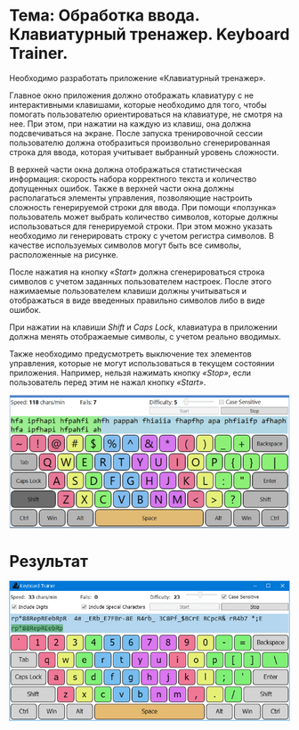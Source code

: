 # Тема: Обработка ввода. Клавиатурный тренажер. Keyboard Trainer.

Необходимо разработать приложение «Клавиатурный тренажер».

Главное окно приложения должно отображать клавиатуру с не интерактивными клавишами, которые необходимо для того, чтобы помогать пользователю ориентироваться на клавиатуре, не смотря на нее. При этом, при нажатии на каждую из клавиш, она должна подсвечиваться на экране. После запуска тренировочной сессии пользователю должна отобразиться произвольно сгенерированная строка для ввода, которая учитывает выбранный уровень сложности.

В верхней части окна должна отображаться статистическая информация: скорость набора корректного текста и количество допущенных ошибок. Также в верхней части окна должны располагаться элементы управления, позволяющие настроить сложность генерируемой строки для ввода. При помощи «ползунка» пользователь может выбрать количество символов, которые должны использоваться для генерируемой строки. При этом можно указать необходимо ли генерировать строку с учетом регистра символов. В качестве используемых символов могут быть все символы, расположенные на рисунке.

После нажатия на кнопку *«Start»* должна сгенерироваться строка символов с учетом заданных пользователем настроек. После этого нажимаемые пользователем клавиши должны учитываться и отображаться в виде введенных правильно символов либо в виде ошибок.

При нажатии на клавиши *Shift* и *Caps Lock*, клавиатура в приложении должна менять отображаемые символы, с учетом реально вводимых.

Также необходимо предусмотреть выключение тех элементов управления, которые не могут использоваться в текущем состоянии приложения. Например, нельзя нажимать кнопку *«Stop»*, если пользователь перед этим не нажал кнопку *«Start»*.

![ScreenShot](ScreenShot01.png)

# Результат

![ScreenShot](ScreenShot02.png)
